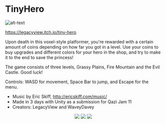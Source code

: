 # TinyHero

![alt-text](https://img.itch.zone/aW1nLzEyNzYyODAucG5n/original/6PAjoG.png)

https://legacyview.itch.io/tiny-hero

Upon death in this voxel-style platformer, you're rewarded with a certain amount of coins depending on how far you got in a level. Use your coins to buy upgrades and different colors for your hero in the shop, and try to make it to the end to save the princess! 

The game consists of three levels, Grassy Plains, Fire Mountain and the Evil Castle. Good luck!

Controls: WASD for movement, Space Bar to jump, and Escape for the menu.

* Music by Eric Skiff, http://ericskiff.com/music/
* Made in 3 days with Unity as a submission for Qazi Jam 11
* Creators: LegacyView and WaveyDavey

<p align="center">
  <img src=https://img.itch.zone/aW1hZ2UvMjY1MDAwLzEyNzYyNDgucG5n/347x500/Bc76vE.png>
  <img src=https://img.itch.zone/aW1hZ2UvMjY1MDAwLzEyNzYyNTAucG5n/347x500/urQq99.png>
  <img src=https://img.itch.zone/aW1hZ2UvMjY1MDAwLzEyNzYyNDkucG5n/347x500/dyJ3Yh.png>
</p>
